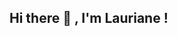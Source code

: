 ## Hi there 👋 , I'm Lauriane !

<!--
**LaurianeMD/LaurianeMD** is a ✨ _special_ ✨ repository because its `README.md` (this file) appears on your GitHub profile.

Here are some ideas to get you started:

- 🔭 I’m currently working on ...
- 🌱 I’m currently learning ...
- 👯 I’m looking to collaborate on ...
- 🤔 I’m looking for help with ...
- 💬 Ask me about ...
- 📫 How to reach me: ...
- 😄 Pronouns: ...
- ⚡ Fun fact: ...
-->

<!--
<picture>
  <source media="(prefers-color-scheme: dark)" srcset="https://i.pinimg.com/736x/6f/ca/66/6fca66963014240f9972f7b656009ad4.jpg">
  <source media="(prefers-color-scheme: light)" srcset="https://i.pinimg.com/736x/6f/ca/66/6fca66963014240f9972f7b656009ad4.jpg">
  <img alt="Shows an illustrated sun in light mode and a moon with stars in dark mode." src="https://user-images.githubusercontent.com/25423296/163456779-a8556205-d0a5-45e2-ac17-42d089e3c3f8.png">
</picture>
